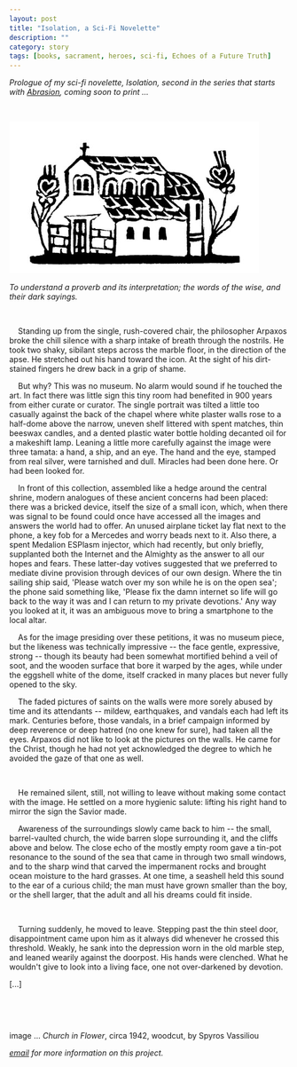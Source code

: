 ```yaml
---
layout: post
title: "Isolation, a Sci-Fi Novelette"
description: ""
category: story
tags: [books, sacrament, heroes, sci-fi, Echoes of a Future Truth]
---
```


*Prologue of my sci-fi novelette, Isolation, second in the series that starts with [Abrasion](http://www.imby.net/20170525/abrasion), coming soon to print ...*

<p>&nbsp;</p>

![](/assets/isolation.jpg)


*To understand a proverb and its interpretation; the words of the wise, and their dark sayings.*

<p>&nbsp;</p>

 &nbsp; &nbsp; Standing up from the single, rush-covered chair, the philosopher Arpaxos broke the chill silence with a sharp intake of breath through the nostrils. He took two shaky, sibilant steps across the marble floor, in the direction of the apse. He stretched out his hand toward the icon. At the sight of his dirt-stained fingers he drew back in a grip of shame. 

 &nbsp; &nbsp; But why? This was no museum. No alarm would sound if he touched the art. In fact there was little sign this tiny room had benefited in 900 years from either curate or curator. The single portrait was tilted a little too casually against the back of the chapel where white plaster walls rose to a half-dome above the narrow, uneven shelf littered with spent matches, thin beeswax candles, and a dented plastic water bottle holding decanted oil for a makeshift lamp. Leaning a little more carefully against the image were three tamata: a hand, a ship, and an eye. The hand and the eye, stamped from real silver, were tarnished and dull. Miracles had been done here. Or had been looked for.

 &nbsp; &nbsp; In front of this collection, assembled like a hedge around the central shrine, modern analogues of these ancient concerns had been placed: there was a bricked device, itself the size of a small icon, which, when there was signal to be found could once have accessed all the images and answers the world had to offer. An unused airplane ticket lay flat next to the phone, a key fob for a Mercedes and worry beads next to it. Also there, a spent Medalion ESPlasm injector, which had recently, but only briefly, supplanted both the Internet and the Almighty as the answer to all our hopes and fears. These latter-day votives suggested that we preferred to mediate divine provision through devices of our own design. Where the tin sailing ship said, 'Please watch over my son while he is on the open sea'; the phone said something like, 'Please fix the damn internet so life will go back to the way it was and I can return to my private devotions.' Any way you looked at it, it was an ambiguous move to bring a smartphone to the local altar. 

 &nbsp; &nbsp; As for the image presiding over these petitions, it was no museum piece, but the likeness was technically impressive -- the face gentle, expressive, strong -- though its beauty had been somewhat mortified behind a veil of soot, and the wooden surface that bore it warped by the ages, while under the eggshell white of the dome, itself cracked in many places but never fully opened to the sky. 

 &nbsp; &nbsp; The faded pictures of saints on the walls were more sorely abused by time and its attendants -- mildew, earthquakes, and vandals each had left its mark. Centuries before, those vandals, in a brief campaign informed by deep reverence or deep hatred (no one knew for sure), had taken all the eyes. Arpaxos did not like to look at the pictures on the walls. He came for the Christ, though he had not yet acknowledged the degree to which he avoided the gaze of that one as well. 

 &nbsp; &nbsp;

 &nbsp; &nbsp; He remained silent, still, not willing to leave without making some contact with the image. He settled on a more hygienic salute: lifting his right hand to mirror the sign the Savior made. 

 &nbsp; &nbsp; Awareness of the surroundings slowly came back to him -- the small, barrel-vaulted church, the wide barren slope surrounding it, and the cliffs above and below. The close echo of the mostly empty room gave a tin-pot resonance to the sound of the sea that came in through two small windows, and to the sharp wind that carved the impermanent rocks and brought ocean moisture to the hard grasses. At one time, a seashell held this sound to the ear of a curious child; the man must have grown smaller than the boy, or the shell larger, that the adult and all his dreams could fit inside. 

 &nbsp; &nbsp;

 &nbsp; &nbsp; Turning suddenly, he moved to leave. Stepping past the thin steel door, disappointment came upon him as it always did whenever he crossed this threshold. Weakly, he sank into the depression worn in the old marble step, and leaned wearily against the doorpost. His hands were clenched. What he wouldn't give to look into a living face, one not over-darkened by devotion.


[...]

<p>&nbsp;</p>

<p>&nbsp;</p>

image ... *Church in Flower*, circa 1942, woodcut, by Spyros Vassiliou

*[email](mailto:dpmaddalena@gmail.com?subject=isolation) for more information on this project.*

